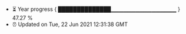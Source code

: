 - ⏳ Year progress { ██████████████▁▁▁▁▁▁▁▁▁▁▁▁▁▁▁▁ } 47.27 %
- ⏰ Updated on Tue, 22 Jun 2021 12:31:38 GMT

